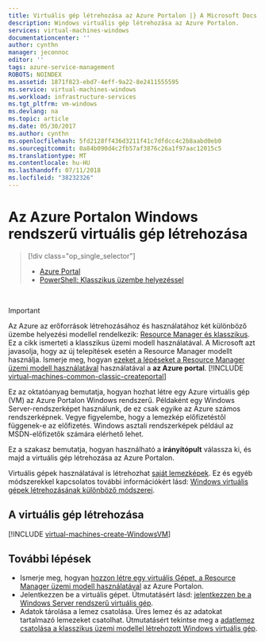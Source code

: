 ```yaml
---
title: Virtuális gép létrehozása az Azure Portalon |} A Microsoft Docs
description: Windows virtuális gép létrehozása az Azure Portalon.
services: virtual-machines-windows
documentationcenter: ''
author: cynthn
manager: jeconnoc
editor: ''
tags: azure-service-management
ROBOTS: NOINDEX
ms.assetid: 1871f823-ebd7-4eff-9a22-8e2411555595
ms.service: virtual-machines-windows
ms.workload: infrastructure-services
ms.tgt_pltfrm: vm-windows
ms.devlang: na
ms.topic: article
ms.date: 05/30/2017
ms.author: cynthn
ms.openlocfilehash: 5fd2128ff436d3211f41c7dfdcc4c2b8aabd0eb0
ms.sourcegitcommit: 0a84b090d4c2fb57af3876c26a1f97aac12015c5
ms.translationtype: MT
ms.contentlocale: hu-HU
ms.lasthandoff: 07/11/2018
ms.locfileid: "38232326"
---
```

# <a name="create-a-virtual-machine-running-windows-in-the-azure-portal"></a>Az Azure Portalon Windows rendszerű virtuális gép létrehozása
> [!div class="op_single_selector"]
> * [Azure Portal](tutorial.md)
> * [PowerShell: Klasszikus üzembe helyezéssel](create-powershell.md)
>
>

<br>

> [!IMPORTANT]
> Az Azure az erőforrások létrehozásához és használatához két különböző üzembe helyezési modellel rendelkezik: [Resource Manager és klasszikus](../../../resource-manager-deployment-model.md). Ez a cikk ismerteti a klasszikus üzemi modell használatával. A Microsoft azt javasolja, hogy az új telepítések esetén a Resource Manager modellt használja. Ismerje meg, hogyan [ezeket a lépéseket a Resource Manager üzemi modell használatával](../../virtual-machines-windows-hero-tutorial.md?toc=%2fazure%2fvirtual-machines%2fwindows%2ftoc.json) használatával a **az Azure portal**.
> [!INCLUDE [virtual-machines-common-classic-createportal](../../../../includes/virtual-machines-classic-portal.md)]

Ez az oktatóanyag bemutatja, hogyan hozhat létre egy Azure virtuális gép (VM) az Azure Portalon Windows rendszerű. Példaként egy Windows Server-rendszerképet használunk, de ez csak egyike az Azure számos rendszerképnek. Vegye figyelembe, hogy a lemezkép előfizetéstől függenek-e az előfizetés. Windows asztali rendszerképek például az MSDN-előfizetők számára elérhető lehet.

Ez a szakasz bemutatja, hogyan használható a **irányítópult** válassza ki, és majd a virtuális gép létrehozása az Azure Portalon.

Virtuális gépek használatával is létrehozhat [saját lemezképek](createupload-vhd.md). Ez és egyéb módszerekkel kapcsolatos további információkért lásd: [Windows virtuális gépek létrehozásának különböző módszerei](../../virtual-machines-windows-creation-choices.md?toc=%2fazure%2fvirtual-machines%2fwindows%2ftoc.json).

## <a id="createvirtualmachine"> </a>A virtuális gép létrehozása
[!INCLUDE [virtual-machines-create-WindowsVM](../../../../includes/virtual-machines-create-windowsvm.md)]

## <a name="next-steps"></a>További lépések
* Ismerje meg, hogyan [hozzon létre egy virtuális Gépet, a Resource Manager üzemi modell használatával](../../virtual-machines-windows-hero-tutorial.md?toc=%2fazure%2fvirtual-machines%2fwindows%2ftoc.json) az Azure Portalon.
* Jelentkezzen be a virtuális gépet. Útmutatásért lásd: [jelentkezzen be a Windows Server rendszerű virtuális gép](connect-logon.md).
* Adatok tárolása a lemez csatolása. Üres lemez és az adatokat tartalmazó lemezeket csatolhat. Útmutatásért tekintse meg a [adatlemez csatolása a klasszikus üzemi modellel létrehozott Windows virtuális gép](attach-disk.md).
